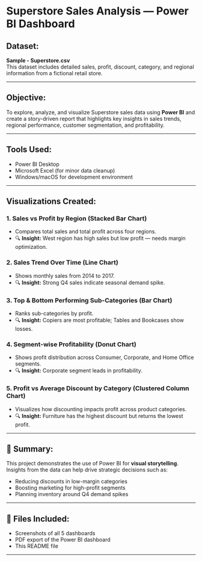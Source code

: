 #  Superstore Sales Analysis — Power BI Dashboard

##  Dataset:
**Sample - Superstore.csv**  
This dataset includes detailed sales, profit, discount, category, and regional information from a fictional retail store.

---

##  Objective:
To explore, analyze, and visualize Superstore sales data using **Power BI** and create a story-driven report that highlights key insights in sales trends, regional performance, customer segmentation, and profitability.

---

##  Tools Used:
- Power BI Desktop
- Microsoft Excel (for minor data cleanup)
- Windows/macOS for development environment

---

## Visualizations Created:

### 1. **Sales vs Profit by Region (Stacked Bar Chart)**
- Compares total sales and total profit across four regions.
- 🔍 **Insight:** West region has high sales but low profit — needs margin optimization.

### 2. **Sales Trend Over Time (Line Chart)**
- Shows monthly sales from 2014 to 2017.
- 🔍 **Insight:** Strong Q4 sales indicate seasonal demand spike.

### 3. **Top & Bottom Performing Sub-Categories (Bar Chart)**
- Ranks sub-categories by profit.
- 🔍 **Insight:** Copiers are most profitable; Tables and Bookcases show losses.

### 4. **Segment-wise Profitability (Donut Chart)**
- Shows profit distribution across Consumer, Corporate, and Home Office segments.
- 🔍 **Insight:** Corporate segment leads in profitability.

### 5. **Profit vs Average Discount by Category (Clustered Column Chart)**
- Visualizes how discounting impacts profit across product categories.
- 🔍 **Insight:** Furniture has the highest discount but returns the lowest profit.

---

## 📝 Summary:
This project demonstrates the use of Power BI for **visual storytelling**. Insights from the data can help drive strategic decisions such as:
- Reducing discounts in low-margin categories
- Boosting marketing for high-profit segments
- Planning inventory around Q4 demand spikes

---

## 📎 Files Included:
- Screenshots of all 5 dashboards
- PDF export of the Power BI dashboard
- This README file

---


